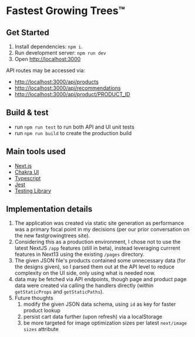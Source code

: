 # Fastest Growing Trees™️

## Get Started

1. Install dependencies: `npm i`.
1. Run development server: `npm run dev`
1. Open [http://localhost:3000](http://localhost:3000)

API routes may be accessed via:

- [http://localhost:3000/api/products](http://localhost:3000/api/products)
- [http://localhost:3000/api/recommendations](http://localhost:3000/api/recommendations)
- [http://localhost:3000/api/product/PRODUCT_ID](http://localhost:3000/api/product/PRODUCT_ID)

## Build &amp; test

- run `npm run test` to run both API and UI unit tests
- run `npm run build` to create the production build

## Main tools used

- [Next.js](https://nextjs.org/)
- [Chakra UI](https://chakra-ui.com/)
- [Typescript](https://www.typescriptlang.org/)
- [Jest](https://jestjs.io/)
- [Testing Library](https://testing-library.com/)

## Implementation details

1. The application was created via static site generation as performance was a primary focal point in my decisions (per our prior conversation on the new fastgrowingtrees site).
1. Considering this as a production environment, I chose not to use the latest NextJS `/app` features (still in beta), instead leveraging currrent features in Next13 using the existing `/pages` directory.
1. The given JSON file's products contained some unnecessary data (for the designs given), so I parsed them out at the API level to reduce complexity on the UI side, only using what is needed now.
1. data may be fetched via API endpoints, though page and product page data were created via calling the handlers directly (within `getStaticProps` and `getStaticPaths`).
1. Future thoughts
   1. modify the given JSON data schema, using `id` as key for faster product lookup
   2. persist cart data further (upon refresh) via a localStorage
   3. be more targeted for image optimization sizes per latest `next/image` `sizes` attribute
